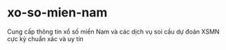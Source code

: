 # xo-so-mien-nam
Cung cấp thông tin xổ số miền Nam và các dịch vụ soi cầu dự đoán XSMN cực kỳ chuẩn xác và uy tín
